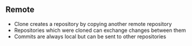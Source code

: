 ## Remote

- Clone creates a repository by copying another remote repository
- Repositories which were cloned can exchange changes between them
- Commits are always local but can be sent to other repositories
